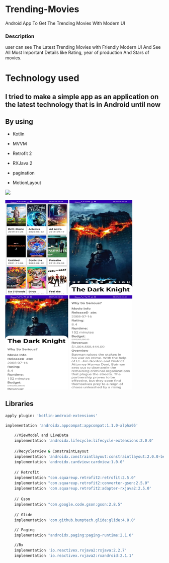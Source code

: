 # Trending-Movies
Android App To Get The Trending Movies With Modern UI

### Description

user can see The Latest Trending Movies 
with Friendly Modern UI And See All Most Important Details like Rating, year of production And Stars of movies.

# Technology used
## I tried to make a simple app as an application on the latest technology that is in Android until now

## By using
* Kotlin
* MVVM
* Retrofit 2
* RXJava 2
* pagination

* MotionLayout

![](https://github.com/HassanAlex/Trending-Movies/blob/master/gif/trending%20movies%20gif.gif)

<img src="images/Screenshot_Trending_Movies_01.jpg" height=300, width=200 >

<img src="images/Screenshot_Trending_Movies_03.jpg" height=300, width=200 >

<img src="images/Screenshot_Trending_Movies_04.jpg" height=300, width=200 >

<img src="images/Screenshot_Trending_Movies_05.jpg" height=300, width=200 >



## Libraries

```bash
apply plugin: 'kotlin-android-extensions'

```
```bash
implementation 'androidx.appcompat:appcompat:1.1.0-alpha05'
```    
```bash  
    //ViewModel and LiveData
    implementation 'androidx.lifecycle:lifecycle-extensions:2.0.0'

    //Recyclerview & ConstraintLayout
    implementation 'androidx.constraintlayout:constraintlayout:2.0.0-beta6'
    implementation 'androidx.cardview:cardview:1.0.0'

    // Retrofit
    implementation "com.squareup.retrofit2:retrofit:2.5.0"
    implementation "com.squareup.retrofit2:converter-gson:2.5.0"
    implementation 'com.squareup.retrofit2:adapter-rxjava2:2.5.0'

    // Gson
    implementation "com.google.code.gson:gson:2.8.5"

    // Glide
    implementation 'com.github.bumptech.glide:glide:4.8.0'
```

```bash
    // Paging
    implementation "androidx.paging:paging-runtime:2.1.0" 
```

```bash
    //Rx
    implementation 'io.reactivex.rxjava2:rxjava:2.2.7'
    implementation 'io.reactivex.rxjava2:rxandroid:2.1.1'
```
